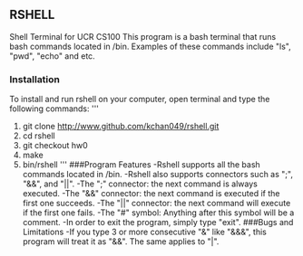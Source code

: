 
## RSHELL 
Shell Terminal for UCR CS100
This program is a bash terminal that runs bash commands located in /bin. Examples of these commands include "ls", "pwd", "echo" and etc. 
### Installation
To install and run rshell on your computer, open terminal and type the following commands:
'''
1. git clone http://www.github.com/kchan049/rshell.git
2. cd rshell
3. git checkout hw0
4. make
5. bin/rshell
'''
###Program Features
-Rshell supports all the bash commands located in /bin.
-Rshell also supports connectors such as ";", "&&", and "||".
-The ";" connector: the next command is always executed.
-The "&&" connector: the next command is executed if the first one succeeds.
-The "||" connector: the next command will execute if the first one fails.
-The "#" symbol: Anything after this symbol will be a comment.
-In order to exit the program, simply type "exit".
###Bugs and Limitations
-If you type 3 or more consecutive "&" like "&&&", this program will treat it as "&&". The same applies to "|". 

